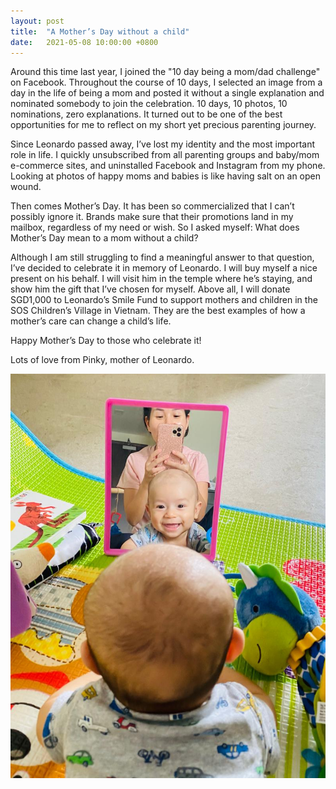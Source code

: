 ```yaml
---
layout: post
title:  "A Mother’s Day without a child"
date:   2021-05-08 10:00:00 +0800
---
```


Around this time last year, I joined the "10 day being a mom/dad challenge" on Facebook. Throughout the course of 10 days, I selected an image from a day in the life of being a mom and posted it without a single explanation and nominated somebody to join the celebration. 10 days, 10 photos, 10 nominations, zero explanations. It turned out to be one of the best opportunities for me to reflect on my short yet precious parenting journey.

Since Leonardo passed away, I’ve lost my identity and the most important role in life. I quickly unsubscribed from all parenting groups and baby/mom e-commerce sites, and uninstalled Facebook and Instagram from my phone. Looking at photos of happy moms and babies is like having salt on an open wound.

Then comes Mother’s Day. It has been so commercialized that I can’t possibly ignore it. Brands make sure that their promotions land in  my mailbox, regardless of my need or wish. So I asked myself: What does Mother’s Day mean to a mom without a child?

Although I am still struggling to find a meaningful answer to that question, I’ve decided to celebrate it in memory of Leonardo. I will buy myself a nice present on his behalf. I will visit him in the temple where he’s staying, and show him the gift that I’ve chosen for myself. Above all, I will donate SGD1,000 to Leonardo’s Smile Fund to support mothers and children in the SOS Children’s Village in Vietnam. They are the best examples of how a mother’s care can change a child’s life.

Happy Mother’s Day to those who celebrate it!

Lots of love from Pinky, mother of Leonardo.



![Mirror](/images/mirror.jpeg)
